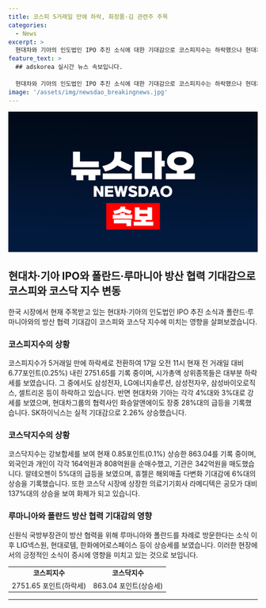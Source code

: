 ```yaml
---
title: 코스피 5거래일 만에 하락, 화장품·김 관련주 주목
categories:
  - News
excerpt: >
  현대차와 기아의 인도법인 IPO 추진 소식에 대한 기대감으로 코스피지수는 하락했으나 현대차와 기아는 각각 4%대와 3%대로 강세를 보였다. 또한 LIG넥스원, 현대로템, 한화에어로스페이스는 방산 협력 기대감으로 상승세를 보였고, 코스닥지수는 강보합세를 보였다. 외국인과 기관은 코스피에서 팔았지만 개인은 매수 우위를 보였고, 코스닥에서는 외국인과 개인이 순매수를 보였으며, 알테오젠 등 몇몇 종목은 상승했다. 코스닥 상장 첫날인 의료기기회사 라메디텍은 공모가 대비 137%대로 오름세를 보였다.
feature_text: >
  ## adskorea 실시간 뉴스 속보입니다.

  현대차와 기아의 인도법인 IPO 추진 소식에 대한 기대감으로 코스피지수는 하락했으나 현대차와 기아는 각각 4%대와 3%대로 강세를 보였다. 또한 LIG넥스원, 현대로템, 한화에어로스페이스는 방산 협력 기대감으로 상승세를 보였고, 코스닥지수는 강보합세를 보였다. 외국인과 기관은 코스피에서 팔았지만 개인은 매수 우위를 보였고, 코스닥에서는 외국인과 개인이 순매수를 보였으며, 알테오젠 등 몇몇 종목은 상승했다. 코스닥 상장 첫날인 의료기기회사 라메디텍은 공모가 대비 137%대로 오름세를 보였다.
image: '/assets/img/newsdao_breakingnews.jpg'
---
```

![adskorea 속보](/assets/img/newsdao_breakingnews.jpg)

<h2 data-ke-size="size26">현대차·기아 IPO와 폴란드·루마니아 방산 협력 기대감으로 코스피와 코스닥 지수 변동</h2>

<p data-ke-size="size16">한국 시장에서 현재 주목받고 있는 현대차·기아의 인도법인 IPO 추진 소식과 폴란드·루마니아와의 방산 협력 기대감이 코스피와 코스닥 지수에 미치는 영향을 살펴보겠습니다.</p>

<h3><b>코스피지수의 상황</b></h3>

<p data-ke-size="size16">코스피지수가 5거래일 만에 하락세로 전환하여 17일 오전 11시 현재 전 거래일 대비 6.77포인트(0.25%) 내린 2751.65를 기록 중이며, 시가총액 상위종목들은 대부분 하락세를 보였습니다. 그 중에서도 삼성전자, LG에너지솔루션, 삼성전자우, 삼성바이오로직스, 셀트리온 등이 하락하고 있습니다. 반면 현대차와 기아는 각각 4%대와 3%대로 강세를 보였으며, 현대차그룹의 협력사인 화승알앤에이도 장중 28%대의 급등을 기록했습니다. SK하이닉스는 실적 기대감으로 2.26% 상승했습니다.</p>

<h3><b>코스닥지수의 상황</b></h3>

<p data-ke-size="size16">코스닥지수는 강보합세를 보여 현재 0.85포인트(0.1%) 상승한 863.04를 기록 중이며, 외국인과 개인이 각각 164억원과 808억원을 순매수했고, 기관은 342억원을 매도했습니다. 알테오젠이 5%대의 급등을 보였으며, 휴젤은 해외매출 다변화 기대감에 6%대의 상승을 기록했습니다. 또한 코스닥 시장에 상장한 의료기기회사 라메디텍은 공모가 대비 137%대의 상승을 보여 화제가 되고 있습니다.</p>

<h3><b>루마니아와 폴란드 방산 협력 기대감의 영향</b></h3>

<p data-ke-size="size16">신원식 국방부장관이 방산 협력을 위해 루마니아와 폴란드를 차례로 방문한다는 소식 이후 LIG넥스원, 현대로템, 한화에어로스페이스 등이 상승세를 보였습니다. 이러한 현장에서의 긍정적인 소식이 증시에 영향을 미치고 있는 것으로 보입니다.</p>

<table>
    <tr>
        <td style="text-align: center; height: 17px;"><b>코스피지수</b></td>
        <td style="text-align: center; height: 17px;"><b>코스닥지수</b></td>
    </tr>
    <tr>
        <td style="text-align: center; height: 17px;">2751.65 포인트(하락세)</td>
        <td style="text-align: center; height: 17px;">863.04 포인트(상승세)</td>
    </tr>
</table>

<p><hr></p>

